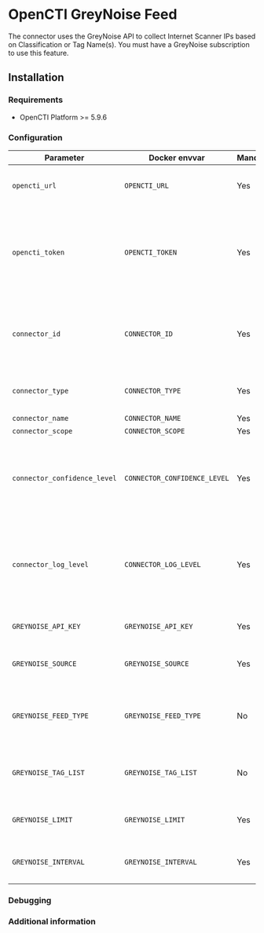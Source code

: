 # OpenCTI GreyNoise Feed

The connector uses the GreyNoise API to collect Internet Scanner IPs based on Classification or Tag Name(s).
You must have a GreyNoise subscription to use this feature.

## Installation

### Requirements

- OpenCTI Platform >= 5.9.6

### Configuration

| Parameter                    | Docker envvar                | Mandatory | Description                                                                                   |
|------------------------------|------------------------------|-----------|-----------------------------------------------------------------------------------------------|
| `opencti_url`                | `OPENCTI_URL`                | Yes       | The URL of the OpenCTI platform.                                                              |
| `opencti_token`              | `OPENCTI_TOKEN`              | Yes       | The default admin token configured in the OpenCTI platform parameters file.                   |
| `connector_id`               | `CONNECTOR_ID`               | Yes       | A valid arbitrary `UUIDv4` that must be unique for this connector.                            |
| `connector_type`             | `CONNECTOR_TYPE`             | Yes       | Select if list will pull from `feed` or `tags`                                                    |
| `connector_name`             | `CONNECTOR_NAME`             | Yes       |                                                                                               |
| `connector_scope`            | `CONNECTOR_SCOPE`            | Yes       |                                                                                               |
| `connector_confidence_level` | `CONNECTOR_CONFIDENCE_LEVEL` | Yes       | The default confidence level for created sightings (a number between 1 and 100).              |
| `connector_log_level`        | `CONNECTOR_LOG_LEVEL`        | Yes       | The log level for this connector, could be `debug`, `info`, `warn` or `error` (less verbose). |
| `GREYNOISE_API_KEY`          | `GREYNOISE_API_KEY`          | Yes       | Your GreyNoise API KEY                                                                        |
| `GREYNOISE_SOURCE`           | `GREYNOISE_SOURCE`     | Yes       | Indicates if IPs will be FEED or Tag Based                                                    |
| `GREYNOISE_FEED_TYPE`        | `GREYNOISE_FEED_TYPE`     | No        | Type of Feed to import (benign, malicious, all)                                               |
| `GREYNOISE_TAG_LIST`         | `GREYNOISE_TAG_LIST`     | No        | List of GreyNoise Tag names to import from                                                    |
| `GREYNOISE_LIMIT`            | `GREYNOISE_LIMIT`            | Yes       | Max number of indicators to ingest                                                            |
| `GREYNOISE_INTERVAL`         | `GREYNOISE_INTERVAL`            | Yes       | interval between 2 collect itself                                                             |
### Debugging ###

<!-- Any additional information to help future users debug and report detailed issues concerning this connector -->

### Additional information

<!--
Any additional information about this connector
* What information is ingested/updated/changed
* What should the user take into account when using this connector
* ...
-->

